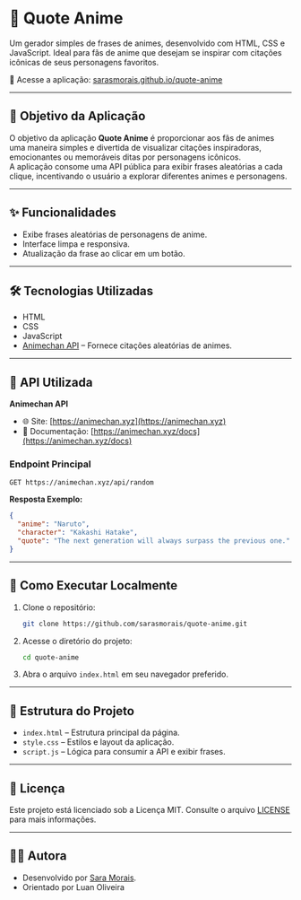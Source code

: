 # 🎌 Quote Anime

Um gerador simples de frases de animes, desenvolvido com HTML, CSS e JavaScript. Ideal para fãs de anime que desejam se inspirar com citações icônicas de seus personagens favoritos.

🔗 Acesse a aplicação: [sarasmorais.github.io/quote-anime](https://sarasmorais.github.io/quote-anime/)

---

## 🎯 Objetivo da Aplicação

O objetivo da aplicação **Quote Anime** é proporcionar aos fãs de animes uma maneira simples e divertida de visualizar citações inspiradoras, emocionantes ou memoráveis ditas por personagens icônicos.  
A aplicação consome uma API pública para exibir frases aleatórias a cada clique, incentivando o usuário a explorar diferentes animes e personagens.

---

## ✨ Funcionalidades

- Exibe frases aleatórias de personagens de anime.
- Interface limpa e responsiva.
- Atualização da frase ao clicar em um botão.

---

## 🛠️ Tecnologias Utilizadas

- HTML
- CSS
- JavaScript
- [Animechan API](https://animechan.xyz) – Fornece citações aleatórias de animes.

---

## 🔌 API Utilizada

**Animechan API**

- 🌐 Site: [https://animechan.xyz](https://animechan.xyz)
- 📘 Documentação: [https://animechan.xyz/docs](https://animechan.xyz/docs)

### Endpoint Principal

```http
GET https://animechan.xyz/api/random
```

**Resposta Exemplo:**
```json
{
  "anime": "Naruto",
  "character": "Kakashi Hatake",
  "quote": "The next generation will always surpass the previous one."
}
```

---

## 🚀 Como Executar Localmente

1. Clone o repositório:
   ```bash
   git clone https://github.com/sarasmorais/quote-anime.git
   ```

2. Acesse o diretório do projeto:
   ```bash
   cd quote-anime
   ```

3. Abra o arquivo `index.html` em seu navegador preferido.

---

## 📁 Estrutura do Projeto

- `index.html` – Estrutura principal da página.
- `style.css` – Estilos e layout da aplicação.
- `script.js` – Lógica para consumir a API e exibir frases.

---

## 📄 Licença

Este projeto está licenciado sob a Licença MIT. Consulte o arquivo [LICENSE](LICENSE) para mais informações.

---

## 🙋‍♀️ Autora

- Desenvolvido por [Sara Morais](https://github.com/sarasmorais).
- Orientado por Luan Oliveira
